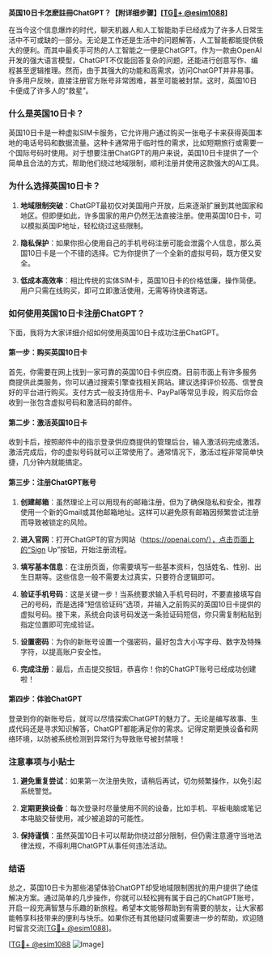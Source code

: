 **英国10日卡怎麽註冊ChatGPT？【附详细步骤】[[TG💪+ @esim1088](https://t.me/s/esim1088)]**

在当今这个信息爆炸的时代，聊天机器人和人工智能助手已经成为了许多人日常生活中不可或缺的一部分。无论是工作还是生活中的问题解答，人工智能都能提供极大的便利。而其中最炙手可热的人工智能之一便是ChatGPT。作为一款由OpenAI开发的强大语言模型，ChatGPT不仅能回答复杂的问题，还能进行创意写作、编程甚至逻辑推理。然而，由于其强大的功能和高需求，访问ChatGPT并非易事。许多用户反映，直接注册官方账号非常困难，甚至可能被封禁。这时，英国10日卡便成了许多人的“救星”。

### **什么是英国10日卡？**

英国10日卡是一种虚拟SIM卡服务，它允许用户通过购买一张电子卡来获得英国本地的电话号码和数据流量。这种卡通常用于临时性的需求，比如短期旅行或需要一个国际号码时使用。对于想要注册ChatGPT的用户来说，英国10日卡提供了一个简单且合法的方式，帮助他们绕过地域限制，顺利注册并使用这款强大的AI工具。

### **为什么选择英国10日卡？**

1. **地域限制突破**：ChatGPT最初仅对美国用户开放，后来逐渐扩展到其他国家和地区。但即便如此，许多国家的用户仍然无法直接注册。使用英国10日卡，可以模拟英国IP地址，轻松绕过这些限制。
   
2. **隐私保护**：如果你担心使用自己的手机号码注册可能会泄露个人信息，那么英国10日卡是一个不错的选择。它为你提供了一个全新的虚拟号码，既方便又安全。

3. **低成本高效率**：相比传统的实体SIM卡，英国10日卡的价格低廉，操作简便。用户只需在线购买，即可立即激活使用，无需等待快递寄送。

### **如何使用英国10日卡注册ChatGPT？**

下面，我将为大家详细介绍如何使用英国10日卡成功注册ChatGPT。

#### **第一步：购买英国10日卡**
首先，你需要在网上找到一家可靠的英国10日卡供应商。目前市面上有许多服务商提供此类服务，你可以通过搜索引擎查找相关网站。建议选择评价较高、信誉良好的平台进行购买。支付方式一般支持信用卡、PayPal等常见手段，购买后你会收到一张包含虚拟号码和激活码的邮件。

#### **第二步：激活英国10日卡**
收到卡后，按照邮件中的指示登录供应商提供的管理后台，输入激活码完成激活。激活完成后，你的虚拟号码就可以正常使用了。通常情况下，激活过程非常简单快捷，几分钟内就能搞定。

#### **第三步：注册ChatGPT账号**
1. **创建邮箱**：虽然理论上可以用现有的邮箱注册，但为了确保隐私和安全，推荐使用一个新的Gmail或其他邮箱地址。这样可以避免原有邮箱因频繁尝试注册而导致被锁定的风险。
   
2. **进入官网**：打开ChatGPT的官方网站（https://openai.com/），点击页面上的“Sign Up”按钮，开始注册流程。

3. **填写基本信息**：在注册页面，你需要填写一些基本资料，包括姓名、性别、出生日期等。这些信息一般不需要太过真实，只要符合逻辑即可。

4. **验证手机号码**：这是关键一步！当系统要求输入手机号码时，不要直接填写自己的号码，而是选择“短信验证码”选项，并输入之前购买的英国10日卡提供的虚拟号码。接下来，系统会向该号码发送一条验证码短信，你只需复制粘贴到指定位置即可完成验证。

5. **设置密码**：为你的新账号设置一个强密码，最好包含大小写字母、数字及特殊字符，以提高账户安全性。

6. **完成注册**：最后，点击提交按钮，恭喜你！你的ChatGPT账号已经成功创建啦！

#### **第四步：体验ChatGPT**
登录到你的新账号后，就可以尽情探索ChatGPT的魅力了。无论是编写故事、生成代码还是寻求知识解答，ChatGPT都能满足你的需求。记得定期更换设备和网络环境，以防被系统检测到异常行为导致账号被封禁哦！

### **注意事项与小贴士**

1. **避免重复尝试**：如果第一次注册失败，请稍后再试，切勿频繁操作，以免引起系统警觉。
   
2. **定期更换设备**：每次登录时尽量使用不同的设备，比如手机、平板电脑或笔记本电脑交替使用，减少被追踪的可能性。

3. **保持谨慎**：虽然英国10日卡可以帮助你绕过部分限制，但仍需注意遵守当地法律法规，不得利用ChatGPT从事任何违法活动。

### **结语**

总之，英国10日卡为那些渴望体验ChatGPT却受地域限制困扰的用户提供了绝佳解决方案。通过简单的几步操作，你就可以轻松拥有属于自己的ChatGPT账号，开启一段充满智慧与乐趣的新旅程。希望本文能够帮助到有需要的朋友，让大家都能畅享科技带来的便利与快乐。如果你还有其他疑问或需要进一步的帮助，欢迎随时留言交流[[TG💪+ @esim1088](https://t.me/s/esim1088)]。

[[TG💪+ @esim1088](https://t.me/s/esim1088) ![Image](https://i.postimg.cc/4NQfJmqS/Snipaste-2025-05-13-00-14-12.png)]